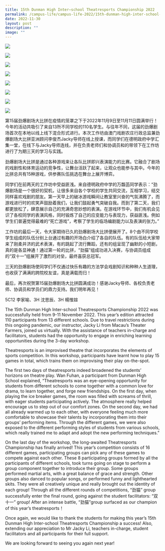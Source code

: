 ```yaml
---
title: 15th Dunman High Inter–school Theatresports Championship 2022
permalink: /campus-life/campus-life-2022/15th-dunman-high-inter-school-theatresports-championship-2022/
date: 2022-11-30
layout: post
description: ""
image: ""
---
```

![](/images/K1.jpg)

![](/images/k2.jpg)

![](/images/k3.jpg)

![](/images/k4.jpg)

![](/images/k5.jpg)

![](/images/k6.jpg)

![](/images/k7.jpg)

![](/images/k8.jpg)


第15届劲爆剧场大比拼在疫情的笼罩之下于2022年11月9日至11月11日圆满举行！今年的活动共吸引了来自13所不同学校的110名学生。与往年不同，这届的劲爆剧场首次在本地以线上线下混合形式进行。本次工作坊由澳门戏剧农庄行政总监兼劲爆剧场大比拼亚洲顾问李俊杰Jacky导师在线上授课，而同学们在德明政府中学汇集一堂，在线下与Jacky导师连线，并在负责老师们和协调员和的带领下在工作坊进行了为期三天的学习与实践。

劲爆剧场大比拼是通过各种游戏来让各队比拼即兴表演能力的比赛。它融合了剧场的戏剧性和体育运动的竞争性，让舞台活跃了起来，让观众也能参与其中。今年的比拼总共有15种游戏，供参赛队伍挑选在舞台上展开博弈。

同学们在前两天的工作坊中受益匪浅。来自德明政府中学的万馥菡同学表示：“劲爆剧场是一个很好的契机，让很多来自各个学校的学生共同交流，互相学习，结交同样喜欢戏剧的朋友。第一天早上的破冰游戏瞬间让教室里兴奋的气氛沸腾了，而游戏进行时的欢笑声鼓励着我们，让我们鼓起勇气突破自我。而到了第二天，我们都更放松了，肆意展示自己的充满奇思妙想的表演。在游戏环节中，我们有机会见识了各校同学的表演风格，同时锻炼了自己的应变能力与表现力，获益匪浅。例如学生们普遍觉得最难的“死亡游戏”，考察了学生的临场编剧能力以及表演的张力。”

工作坊的最后一天，令大家期待已久的劲爆剧场大比拼便展开了。8个由不同学校学生组成的队伍分别上台通过有趣的开场白介绍了各自的队伍。有的队伍给大家带来了刚柔并济的武术表演，有的跳起了流行舞蹈，还有的组呈现了幽默的小短剧，真的是各显神通！通过第一轮的比拼，“劲猫”组成功进入决赛，与协调员组成的“双十一”组展开了激烈的对垒，最终喜获总冠军。

三天的劲爆剧场使同学们不仅通过快乐有趣的方法学会戏剧知识和种种人生道理，也收获了满满的跨院校友谊，真是满载而归！

最后，再次祝贺第15届劲爆剧场大比拼圆满成功！感谢Jacky导师、各校负责老师、协调员和学员们的鼎力支持。我们明年再见！

5C12 李家喻、3H 沈思辰、3H 楊惟媗

The 15th Dunman High Inter-school Theatresports Championship 2022 was successfully held from 9-11 November 2022. This year’s edition attracted 110 participants from 13 different schools. Due to travel restrictions during this ongoing pandemic, our instructor, Jacky Li from Macau’s Theater Farmers, joined us virtually. With the assistance of teachers in-charge and facilitators, students had the opportunity to engage in enriching learning opportunities during the 3-day workshop.

Theatresports is an improvised theatre that incorporates the elements of sports competition. In this workshop, participants have learnt how to play 15 games in total, which trains them on improvising their play on-the-spot.

The first two days of theatresports indeed broadened the students’ horizons on theatre play. Wan Fuhan, a participant from Dunman High School explained, “Theatresports was an eye-opening opportunity for students from different schools to come together with a common love for drama, to learn together, and forge new friendships. On the first day, when playing the ice breaker games, the room was filled with screams of thrill, with eager students participating actively. The atmosphere really helped encourage us to step out of our comfort zones. On the second day, we had all already warmed up to each other, with everyone feeling much more comfortable to showcase their talents by incorporating them into their groups’ performing items. Through the different games, we were also exposed to the different performing styles of students from various schools, which really trained me to adapt and adopt the new performing techniques.”

On the last day of the workshop, the long-awaited Theatresports Championship has finally arrived! This year’s competition consists of 16 different games, participating groups can pick any of these games to compete against each other. These 8 participating groups formed by all the participants of different schools, took turns going on stage to perform a group component together to introduce their group. Some groups performed martial arts, with a great balance of grace and strength. Other groups also danced to popular songs, or performed funny and lighthearted skits. They were all creatively unique and really brought out the identity of each group! Through all the different rounds of competitions, “劲猫” group successfully enter the final round, going against the student facilitators: “双十一” group! After an intense battle, “劲猫”group surfaced as our champion of this year’s theatresports！

Once again, we would like to thank the students for making this year’s 15th Dunman High Inter-school Theatresports Championship a success! Also, extending our appreciation to Mr Jacky Li, teachers in-charge, student facilitators and all participants for their full support.

We are looking forward to seeing you again next year!
